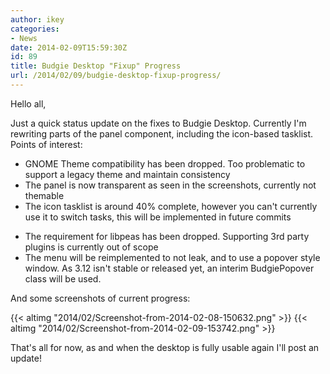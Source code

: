 ```yaml
---
author: ikey
categories:
- News
date: 2014-02-09T15:59:30Z
id: 89
title: Budgie Desktop "Fixup" Progress
url: /2014/02/09/budgie-desktop-fixup-progress/
---
```


Hello all,

Just a quick status update on the fixes to Budgie Desktop. Currently I'm rewriting parts of the panel component, including the icon-based tasklist. Points of interest:

* GNOME Theme compatibility has been dropped. Too problematic to support a legacy theme and maintain consistency
* The panel is now transparent as seen in the screenshots, currently not themable
* The icon tasklist is around 40% complete, however you can't currently use it to switch tasks, this will be implemented in future commits
<!--more-->
* The requirement for libpeas has been dropped. Supporting 3rd party plugins is currently out of scope
* The menu will be reimplemented to not leak, and to use a popover style window. As 3.12 isn't stable or released yet, an interim BudgiePopover class will be used.

And some screenshots of current progress:

{{< altimg "2014/02/Screenshot-from-2014-02-08-150632.png" >}}
{{< altimg "2014/02/Screenshot-from-2014-02-09-153742.png" >}}

That's all for now, as and when the desktop is fully usable again I'll post an update!